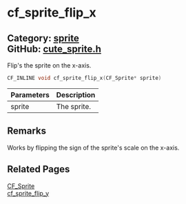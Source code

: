 [](../header.md ':include')

# cf_sprite_flip_x

Category: [sprite](/api_reference?id=sprite)  
GitHub: [cute_sprite.h](https://github.com/RandyGaul/cute_framework/blob/master/include/cute_sprite.h)  
---

Flip's the sprite on the x-axis.

```cpp
CF_INLINE void cf_sprite_flip_x(CF_Sprite* sprite)
```

Parameters | Description
--- | ---
sprite | The sprite.

## Remarks

Works by flipping the sign of the sprite's scale on the x-axis.

## Related Pages

[CF_Sprite](/sprite/cf_sprite.md)  
[cf_sprite_flip_y](/sprite/cf_sprite_flip_y.md)  
